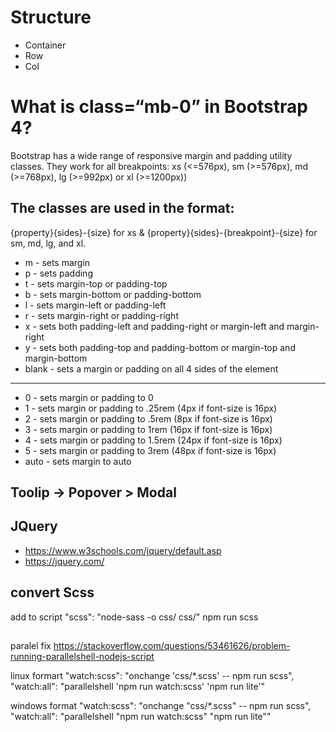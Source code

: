 # Structure
- Container
- Row
- Col




# What is class=“mb-0” in Bootstrap 4?
Bootstrap has a wide range of responsive margin and padding utility classes. They work for all breakpoints:
xs (<=576px), sm (>=576px), md (>=768px), lg (>=992px) or xl (>=1200px))
## The classes are used in the format: 
{property}{sides}-{size} for xs & {property}{sides}-{breakpoint}-{size} for sm, md, lg, and xl.

- m - sets margin 
- p - sets padding 
- t - sets margin-top or padding-top 
- b - sets margin-bottom or padding-bottom 
- l - sets margin-left or padding-left 
- r - sets margin-right or padding-right 
- x - sets both padding-left and padding-right or margin-left and margin-right 
- y - sets both padding-top and padding-bottom or margin-top and margin-bottom 
- blank - sets a margin or padding on all 4 sides of the element 
---
- 0 - sets margin or padding to 0 
- 1 - sets margin or padding to .25rem (4px if font-size is 16px) 
- 2 - sets margin or padding to .5rem (8px if font-size is 16px) 
- 3 - sets margin or padding to 1rem (16px if font-size is 16px) 
- 4 - sets margin or padding to 1.5rem (24px if font-size is 16px) 
- 5 - sets margin or padding to 3rem (48px if font-size is 16px) 
- auto - sets margin to auto



## Toolip -> Popover > Modal

## JQuery 
- https://www.w3schools.com/jquery/default.asp
- https://jquery.com/



## convert Scss
add to script "scss": "node-sass -o css/ css/"
npm run scss



## 
paralel fix https://stackoverflow.com/questions/53461626/problem-running-parallelshell-nodejs-script

linux formart
    "watch:scss": "onchange 'css/*.scss' -- npm run scss",
    "watch:all": "parallelshell 'npm run watch:scss' 'npm run lite'"

windows format
    "watch:scss": "onchange \"css/*.scss\" -- npm run scss",
    "watch:all": "parallelshell \"npm run watch:scss\" \"npm run lite\""
